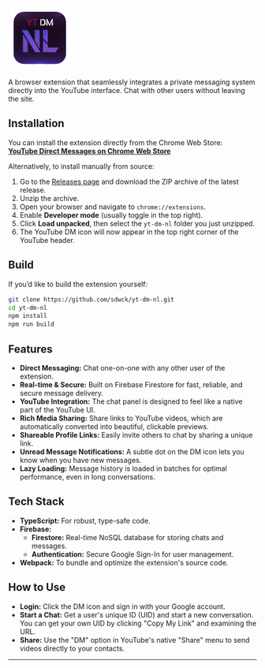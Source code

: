 ![YouTube DM Icon](./icons/icon128.png)

A browser extension that seamlessly integrates a private messaging system directly into the YouTube interface. Chat with other users without leaving the site.

## Installation

You can install the extension directly from the Chrome Web Store:  
[**YouTube Direct Messages on Chrome Web Store**](https://chromewebstore.google.com/detail/youtube-direct-messages/dbkdcdmeokoneaoibbgclfafjikffibm)

Alternatively, to install manually from source:

1. Go to the [Releases page](https://github.com/sdwck/yt-dm-nl/releases/latest) and download the ZIP archive of the latest release.  
2. Unzip the archive.  
3. Open your browser and navigate to `chrome://extensions`.
4. Enable **Developer mode** (usually toggle in the top right).
5. Click **Load unpacked**, then select the `yt-dm-nl` folder you just unzipped.  
6. The YouTube DM icon will now appear in the top right corner of the YouTube header.

## Build

If you’d like to build the extension yourself:

```bash
git clone https://github.com/sdwck/yt-dm-nl.git
cd yt-dm-nl
npm install
npm run build
```

## Features

- **Direct Messaging:** Chat one-on-one with any other user of the extension.
- **Real-time & Secure:** Built on Firebase Firestore for fast, reliable, and secure message delivery.
- **YouTube Integration:** The chat panel is designed to feel like a native part of the YouTube UI.
- **Rich Media Sharing:** Share links to YouTube videos, which are automatically converted into beautiful, clickable previews.
- **Shareable Profile Links:** Easily invite others to chat by sharing a unique link.
- **Unread Message Notifications:** A subtle dot on the DM icon lets you know when you have new messages.
- **Lazy Loading:** Message history is loaded in batches for optimal performance, even in long conversations.

## Tech Stack

- **TypeScript:** For robust, type-safe code.
- **Firebase:**
    - **Firestore:** Real-time NoSQL database for storing chats and messages.
    - **Authentication:** Secure Google Sign-In for user management.
- **Webpack:** To bundle and optimize the extension's source code.

## How to Use

- **Login:** Click the DM icon and sign in with your Google account.
- **Start a Chat:** Get a user's unique ID (UID) and start a new conversation. You can get your own UID by clicking "Copy My Link" and examining the URL.
- **Share:** Use the "DM" option in YouTube's native "Share" menu to send videos directly to your contacts.

---